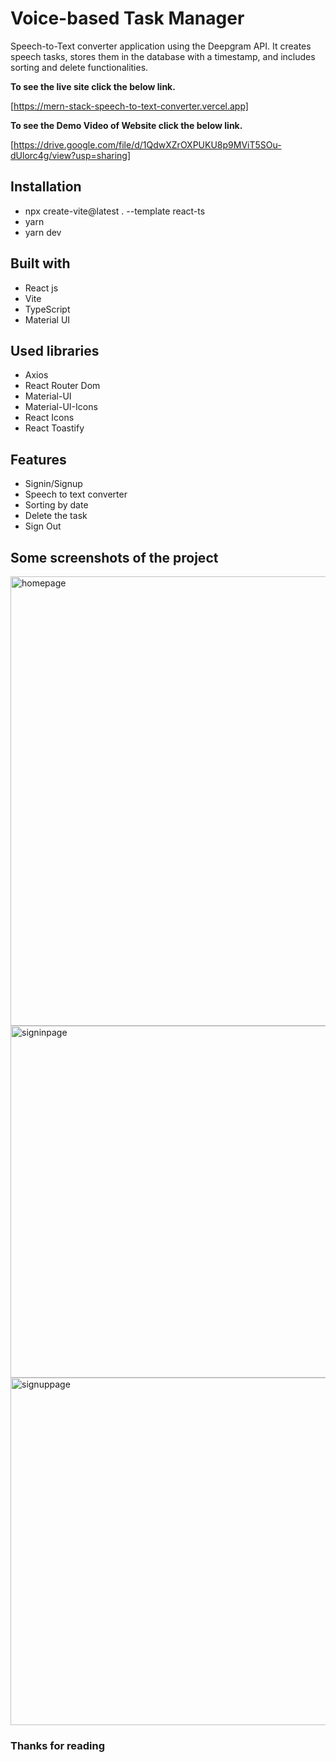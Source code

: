 # Voice-based Task Manager
Speech-to-Text converter application using the Deepgram API. It creates speech tasks, stores them in the database with a timestamp, and includes sorting and delete functionalities.

**To see the live site click the below link.**

[https://mern-stack-speech-to-text-converter.vercel.app]

**To see the Demo Video of Website click the below link.**

[https://drive.google.com/file/d/1QdwXZrOXPUKU8p9MViT5SOu-dUlorc4g/view?usp=sharing]

## Installation
- npx create-vite@latest . --template react-ts
- yarn
- yarn dev

## Built with
<ul>
  <li>React js</li>
  <li>Vite</li>
  <li>TypeScript</li>
  <li>Material UI</li>
</ul>

## Used libraries
<ul>
  <li>Axios</li>
  <li>React Router Dom</li>
  <li>Material-UI</li>
  <li>Material-UI-Icons</li>
  <li>React Icons</li>
  <li>React Toastify</li>
</ul>

## Features
<ul>
  <li>Signin/Signup</li>
  <li>Speech to text converter</li>
  <li>Sorting by date</li>
  <li>Delete the task</li>
  <li>Sign Out</li>
</ul>

## Some screenshots of the project

<img width="719" alt="homepage" src="https://github.com/user-attachments/assets/2b994e4f-ae50-4e7b-90df-e0df5a1ee79e" />

<img width="563" alt="signinpage" src="https://github.com/user-attachments/assets/429c7fcc-f565-4eca-988c-31654f7a66f8" />

<img width="556" alt="signuppage" src="https://github.com/user-attachments/assets/1db2edd5-9c32-4b27-92f2-db53f8d266e4" />

### Thanks for reading
